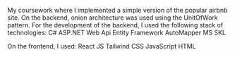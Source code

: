 My coursework where I implemented a simple version of the popular airbnb site. On the backend, onion architecture was used using the UnitOfWork pattern. For the development of the backend, I used the following stack of technologies:
C#
ASP.NET Web Api
Entity Framework
AutoMapper
MS SKL

On the frontend, I used:
React JS
Tailwind CSS
JavaScript
HTML
